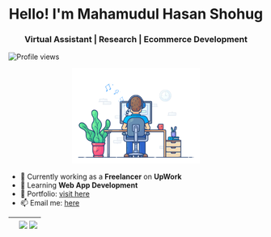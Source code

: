 <h1 align='center'> Hello! I'm Mahamudul Hasan Shohug</h1>
<h3 align='center'> Virtual Assistant | Research | Ecommerce Development </h1>

![Profile views](https://komarev.com/ghpvc/?username=bshohug)  

<p align="center"><a href="https://bshohug.github.io"><img width="50%" alt="Hello, I'm BM!" src="https://github.com/bshohug/bshohug/blob/main/dev-gifs/coding.gif" /></a></p>


- 🔭 Currently working as a **Freelancer** on **UpWork**
- 🌱 Learning **Web App Development** 
- 💼 Portfolio: [visit here](https://www.upwork.com/freelancers/~01fd64432f25a3cc81) 
- 📫 Email me: [here](mailto:bmmahamudul@gmail.com) 




| <!-- <a href="https://github.com/anuraghazra/github-readme-stats#gh-dark-mode-only"><img align="center" src="https://github-readme-stats.vercel.app/api?username=bshohug&show_icons=true&include_all_commits=true&theme=algolia&hide_border=true#gh-dark-mode-only" alt="BM's github stats" /></a> <a href="https://github.com/anuraghazra/github-readme-stats#gh-light-mode-only"><img align="center" src="https://github-readme-stats.vercel.app/api?username=bshohug&show_icons=true&include_all_commits=true&theme=default&hide_border=true#gh-light-mode-only" alt="BM's github stats" /></a> --> | <a href="https://github.com/anuraghazra/github-readme-stats#gh-dark-mode-only"><img align="center" src="https://github-readme-stats.vercel.app/api/top-langs/?username=bshohug&layout=compact&theme=algolia&hide_border=true#gh-dark-mode-only" /></a> <a href="https://github.com/anuraghazra/github-readme-stats#gh-light-mode-only"><img align="center" src="https://github-readme-stats.vercel.app/api/top-langs/?username=bshohug&layout=compact&theme=default&hide_border=true#gh-light-mode-only" /></a> |
| ------------- | ------------- |


